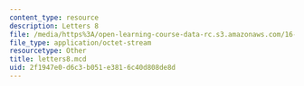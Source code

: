 ```yaml
---
content_type: resource
description: Letters 8
file: /media/https%3A/open-learning-course-data-rc.s3.amazonaws.com/16-881-robust-system-design-summer-1998/2f1947e0d6c3b051e3816c40d808de8d_letters8.mcd
file_type: application/octet-stream
resourcetype: Other
title: letters8.mcd
uid: 2f1947e0-d6c3-b051-e381-6c40d808de8d
---
```

